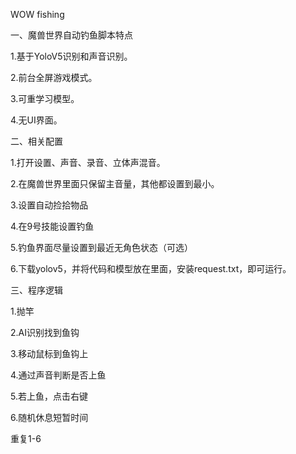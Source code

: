 WOW fishing

一、魔兽世界自动钓鱼脚本特点

1.基于YoloV5识别和声音识别。

2.前台全屏游戏模式。

3.可重学习模型。

4.无UI界面。


二、相关配置

1.打开设置、声音、录音、立体声混音。

2.在魔兽世界里面只保留主音量，其他都设置到最小。

3.设置自动捡拾物品

4.在9号技能设置钓鱼

5.钓鱼界面尽量设置到最近无角色状态（可选）

6.下载yolov5，并将代码和模型放在里面，安装request.txt，即可运行。


三、程序逻辑

1.抛竿

2.AI识别找到鱼钩

3.移动鼠标到鱼钩上

4.通过声音判断是否上鱼

5.若上鱼，点击右键

6.随机休息短暂时间

重复1-6
